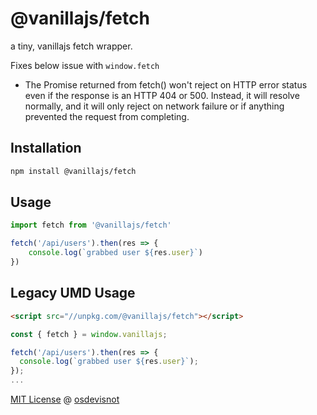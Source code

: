 # @vanillajs/fetch

a tiny, vanillajs fetch wrapper.

Fixes below issue with `window.fetch`

- The Promise returned from fetch() won't reject on HTTP error status even if the response is an HTTP 404 or 500. Instead, it will resolve normally, and it will only reject on network failure or if anything prevented the request from completing.

## Installation

```bash
npm install @vanillajs/fetch
```

## Usage

```js
import fetch from '@vanillajs/fetch'

fetch('/api/users').then(res => {
	console.log(`grabbed user ${res.user}`)
})
```

## Legacy UMD Usage

```html
<script src="//unpkg.com/@vanillajs/fetch"></script>
```

```js
const { fetch } = window.vanillajs;

fetch('/api/users').then(res => {
  console.log(`grabbed user ${res.user}`);
});
...
```

[MIT License](https://oss.ninja/mit/osdevisnot) @ [osdevisnot](https://github.com/osdevisnot)
